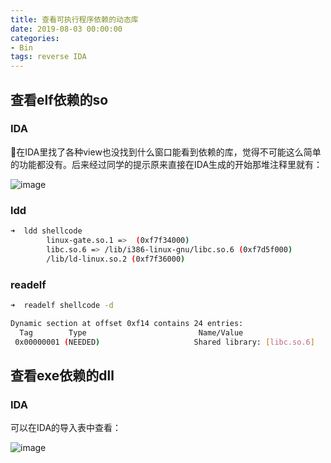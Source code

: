 ```yaml
---
title: 查看可执行程序依赖的动态库
date: 2019-08-03 00:00:00
categories:
- Bin
tags: reverse IDA 
---
```


## 查看elf依赖的so

### IDA

在IDA里找了各种view也没找到什么窗口能看到依赖的库，觉得不可能这么简单的功能都没有。后来经过同学的提示原来直接在IDA生成的开始那堆注释里就有：

![image](https://xuanxuanblingbling.github.io/assets/pic/ida/ida.png)

### ldd

```bash
➜  ldd shellcode
        linux-gate.so.1 =>  (0xf7f34000)
        libc.so.6 => /lib/i386-linux-gnu/libc.so.6 (0xf7d5f000)
        /lib/ld-linux.so.2 (0xf7f36000)
```

### readelf

```bash
➜  readelf shellcode -d

Dynamic section at offset 0xf14 contains 24 entries:
  Tag        Type                         Name/Value
 0x00000001 (NEEDED)                     Shared library: [libc.so.6]
```

## 查看exe依赖的dll

### IDA

可以在IDA的导入表中查看：

![image](https://xuanxuanblingbling.github.io/assets/pic/ida/ida2.png)


